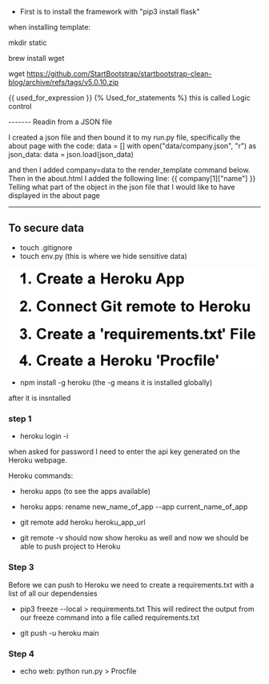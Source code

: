 - First is to install the framework with 
 "pip3 install flask"


 when installing template:

 mkdir static

 brew install wget

 wget https://github.com/StartBootstrap/startbootstrap-clean-blog/archive/refs/tags/v5.0.10.zip

 {{ used_for_expression }}
 {% Used_for_statements %} this is called Logic control

 ------- Readin from a JSON file

 I created a json file and then bound it to my run.py file, specifically the about page with the code:
     data = []
    with open("data/company.json", "r") as json_data:
        data = json.load(json_data)

and then I added company=data to the render_template command below.
Then in the about.html I added the following line:
   {{ company[1]["name"] }}
Telling what part of the object in the json file that I would like to have displayed in the about page

---
To secure data
---

- touch .gitignore
- touch env.py (this is where we hide sensitive data)

![Steps to deploy](/steps.png)


- npm install -g heroku (the -g means it is installed globally)

after it is insntalled

### step 1 ### 

- heroku login -i

when asked for password I need to enter the api key generated on the Heroku webpage.



Heroku commands:

- heroku apps (to see the apps available)

- heroku apps: rename new_name_of_app --app current_name_of_app

- git remote add heroku heroku_app_url

- git remote -v 
should now show heroku as well and now we should be able to push project to Heroku

### Step 3 ###

Before we can push to Heroku we need to create a requirements.txt with a list of all our dependensies
- pip3 freeze --local > requirements.txt
This will redirect the output from our freeze command into a file called requirements.txt

- git push -u heroku main

### Step 4 ###

- echo web: python run.py > Procfile

